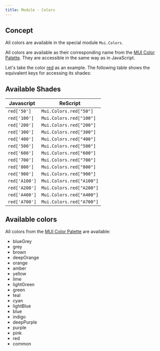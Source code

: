 ```yaml
---
title: Module - Colors
---
```


## Concept

All colors are available in the special module `Mui.Colors`.

All colors are available as their corresponding name from the
[MUI Color Palette](https://material-ui.com/customization/color/#color-palette).
They are accessible in the same way as in JavaScript.

Let's take the color
[red](https://github.com/cca-io/rescript-material-ui/blob/master/public/rescript-material-ui/src/Colors.res#L325-L341)
as an example. The following table shows the equivalent keys for accessing its
shades:

## Available Shades

| Javascript    | ReScript                 |
| ------------- | ------------------------ |
| `red['50']`   | `Mui.Colors.red["50"]`   |
| `red['100']`  | `Mui.Colors.red["100"]`  |
| `red['200']`  | `Mui.Colors.red["200"]`  |
| `red['300']`  | `Mui.Colors.red["300"]`  |
| `red['400']`  | `Mui.Colors.red["400"]`  |
| `red['500']`  | `Mui.Colors.red["500"]`  |
| `red['600']`  | `Mui.Colors.red["600"]`  |
| `red['700']`  | `Mui.Colors.red["700"]`  |
| `red['800']`  | `Mui.Colors.red["800"]`  |
| `red['900']`  | `Mui.Colors.red["900"]`  |
| `red['A100']` | `Mui.Colors.red["A100"]` |
| `red['A200']` | `Mui.Colors.red["A200"]` |
| `red['A400']` | `Mui.Colors.red["A400"]` |
| `red['A700']` | `Mui.Colors.red["A700"]` |

## Available colors

All colors from the
[MUI Color Palette](https://material-ui.com/customization/color/#color-palette)
are available:

- blueGrey
- grey
- brown
- deepOrange
- orange
- amber
- yellow
- lime
- lightGreen
- green
- teal
- cyan
- lightBlue
- blue
- indigo
- deepPurple
- purple
- pink
- red
- common
